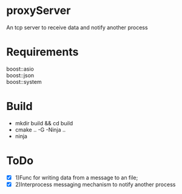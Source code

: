 # proxyServer

An tcp server to receive data and notify another process

# Requirements
boost::asio <br />
boost::json <br />
boost::system <br />

# Build
- mkdir build && cd build
- cmake .. -G -Ninja ..
- ninja

# ToDo
- [x] 1)Func for writing data from a message to an file;
- [x] 2)Interprocess messaging mechanism to notify another process
